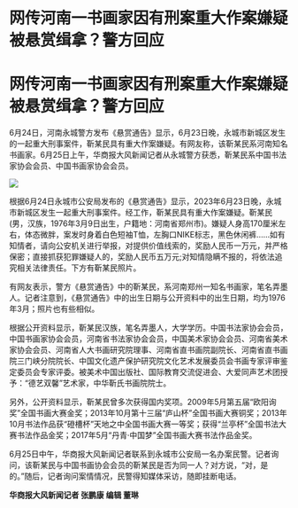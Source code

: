 # 网传河南一书画家因有刑案重大作案嫌疑被悬赏缉拿？警方回应

# 网传河南一书画家因有刑案重大作案嫌疑被悬赏缉拿？警方回应

6月24日，河南永城警方发布《悬赏通告》显示，6月23日晚，永城市新城区发生的一起重大刑事案件，靳某民具有重大作案嫌疑。有网友称，该靳某民系河南知名书画家。6月25日上午，华商报大风新闻记者从永城警方获悉，靳某民系中国书法家协会会员、中国书画家协会会员。

![](https://inews.gtimg.com/om_bt/Orcf_68lFCT9CxhrgGnnxm7KqWjz2qrv9arOtbpWrd1s0AA/1000)

根据6月24日永城市公安局发布的《悬赏通告》显示，2023年6月23日晚，永城市新城区发生一起重大刑事案件。经工作，靳某民具有重大作案嫌疑。靳某民
(男，汉族，1976年3月9日出生，户籍地：河南省郑州市)。嫌疑人身高170厘米左右，体态微胖，案发时身着白色短袖T恤，左胸口NIKE标志，黑色休闲裤……如有知情者，请向公安机关进行举报，对提供价值线索的，奖励人民币一万元，并严格保密；直接抓获犯罪嫌疑人的，奖励人民币五万元;对知情隐瞒不报的，将依法追究相关法律责任。下方有靳某民照片。

有网友表示，警方《悬赏通告》中的靳某民，系河南郑州一知名书画家，笔名弄墨人。记者注意到，《悬赏通告》中的出生日期与公开资料中的出生日期，均为1976年3月；照片也有些相似。

根据公开资料显示，靳某民汉族，笔名弄墨人，大学学历。中国书法家协会会员，中国书画家协会会员，河南省书法家协会会员，中国美术家协会会员、河南省美术家协会会员、河南省人大书画研究院理事、河南省直书画院副院长、河南省直书画院三门峡分院院长、中国文化遗产保护研究院文化艺术发展委员会书画专家评审鉴定委员会专家评委。被美术中国出版社、国际教育交流促进会、大爱同声艺术团授予：“德艺双馨”艺术家，中华靳氏书画院院士。

另外，公开资料显示，靳某民曾多次获得国内奖项。2009年5月第五届“欧阳询奖”全国书画大赛金奖；2013年10月第十三届“庐山杯”全国书画大赛铜奖；2013年10月书法作品获“磴槽杯”天地之中全国书画大赛一等奖；获得“兰亭杯”全国书法大赛书法作品金奖；2017年5月“丹青·中国梦”全国书画大赛书法作品金奖。

6月25日中午，华商报大风新闻记者联系到永城市公安局一名办案民警。记者询问，该靳某民与中国书画协会会员的靳某民是否为同一人？对方说，“对，是的。”随后，记者询问案情情况，民警得知媒体采访，随即挂断电话。

**华商报大风新闻记者 张鹏康 编辑 董琳**

